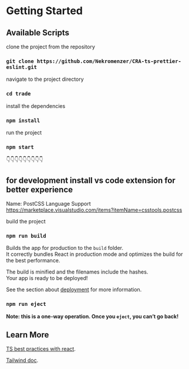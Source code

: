 # Getting Started

## Available Scripts

clone the project from the repository

### `git clone https://github.com/Nekromenzer/CRA-ts-prettier-eslint.git`

navigate to the project directory

### `cd trade`

install the dependencies

### `npm install`

run the project

### `npm start`

👇👇👇👇👇👇👇👇👇

## for development install vs code extension for better experience

Name: PostCSS Language Support
https://marketplace.visualstudio.com/items?itemName=csstools.postcss

build the project

### `npm run build`

Builds the app for production to the `build` folder.\
It correctly bundles React in production mode and optimizes the build for the best performance.

The build is minified and the filenames include the hashes.\
Your app is ready to be deployed!

See the section about [deployment](https://facebook.github.io/create-react-app/docs/deployment) for more information.

### `npm run eject`

**Note: this is a one-way operation. Once you `eject`, you can’t go back!**

## Learn More

[TS best practices with react](https://dev.to/deepeshk1204/best-practices-of-reactjs-with-typescript-24p4).

[Tailwind doc](https://tailwindcss.com/).
